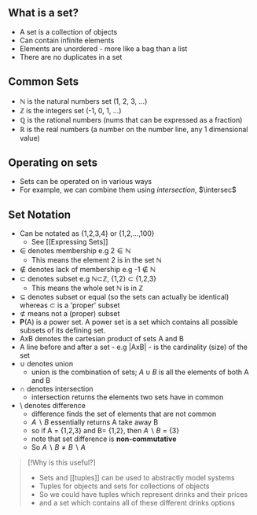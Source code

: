 ## What is a set?

- A set is a collection of objects
- Can contain infinite elements
- Elements are unordered - more like a bag than a list
- There are no duplicates in a set

## Common Sets

- ℕ is the natural numbers set (1, 2, 3, ...)
- ℤ is the integers set (-1, 0, 1, ...)
- ℚ is the rational numbers (nums that can be expressed as a fraction)
- ℝ is the real numbers (a number on the number line, any 1 dimensional value)

## Operating on sets
- Sets can be operated on in various ways
- For example, we can combine them using *intersection*, $\intersec$
## Set Notation

- Can be notated as {1,2,3,4} or {1,2,...,100}
    - See [[Expressing Sets]]
- ∈ denotes membership e.g $2 ∈ ℕ$
    - This means the element 2 is in the set ℕ
- ∉ denotes lack of membership e.g -1 ∉ ℕ
- ⊂ denotes subset e.g ℕ⊂ℤ, {1,2} ⊂ {1,2,3}
    - This means the whole set ℕ is in ℤ
- ⊆ denotes subset or equal (so the sets can actually be identical) whereas ⊂ is a 'proper' subset
- ⊄ means not a (proper) subset
- **P**(A) is a power set. A power set is a set which contains all possible subsets of its defining set.
- AxB denotes the cartesian product of sets A and B
- A line before and after a set - e.g |AxB| - is the cardinality (size) of the set
- $\cup$ denotes union
    - union is the combination of sets; ${A \cup B}$ is all the elements of both A and B
- $\cap$  denotes intersection 
    - intersection returns the elements two sets have in common
- \ denotes difference
    - difference finds the set of elements that are not common
    - ${A\backslash B}$ essentially returns A take away B
    - so if A = {1,2,3} and B= {1,2}, then ${A\backslash B}$ = {3}
    - note that set difference is **non-commutative**
    - So ${A\backslash B \neq B \backslash A}$

> [!Why is this useful?]
> - Sets and [[tuples]] can be used to abstractly model systems
> - Tuples for objects and sets for collections of objects
> - So we could have tuples which represent drinks and their prices
> - and a set which contains all of these different drinks options


